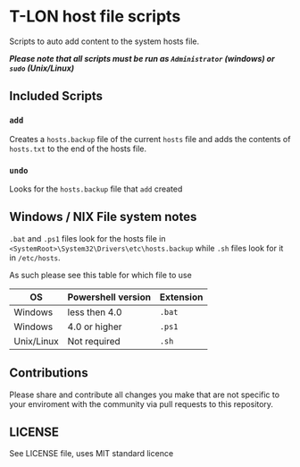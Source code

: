 # T-LON host file scripts

Scripts to auto add content to the system hosts file.

***Please note that all scripts must be run as `Administrator` (windows) or `sudo` (Unix/Linux)***

## Included Scripts

### `add`

Creates a `hosts.backup` file of the current `hosts` file and adds the contents of `hosts.txt` to the end of the hosts file.

### `undo`

Looks for the `hosts.backup` file that `add` created

## Windows / NIX File system notes

`.bat` and `.ps1` files look for the hosts file in `<SystemRoot>\System32\Drivers\etc\hosts.backup` while `.sh` files look for it in `/etc/hosts`.

As such please see this table for which file to use

OS         | Powershell version | Extension
-------    | ------------------ | ---------
Windows    | less then 4.0      | `.bat`
Windows    | 4.0 or higher      | `.ps1`
Unix/Linux | Not required       | `.sh`

## Contributions

Please share and contribute all changes you make that are not specific to your enviroment with the community via pull requests to this repository.

## LICENSE

See LICENSE file, uses MIT standard licence
